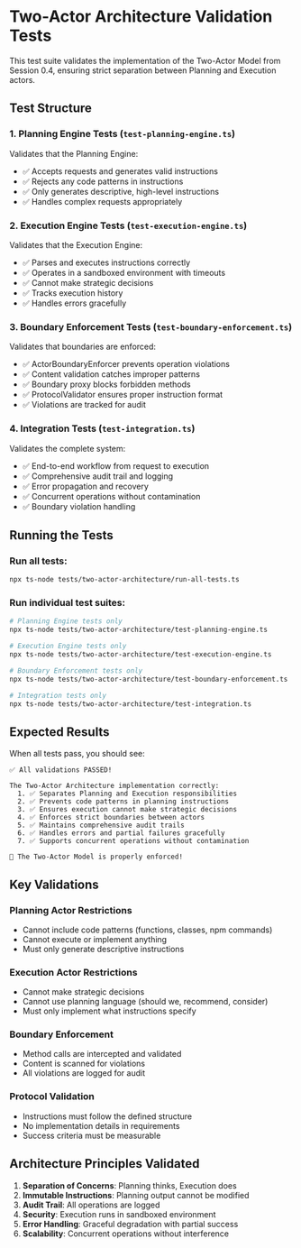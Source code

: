 # Two-Actor Architecture Validation Tests

This test suite validates the implementation of the Two-Actor Model from Session 0.4, ensuring strict separation between Planning and Execution actors.

## Test Structure

### 1. Planning Engine Tests (`test-planning-engine.ts`)
Validates that the Planning Engine:
- ✅ Accepts requests and generates valid instructions
- ✅ Rejects any code patterns in instructions
- ✅ Only generates descriptive, high-level instructions
- ✅ Handles complex requests appropriately

### 2. Execution Engine Tests (`test-execution-engine.ts`)
Validates that the Execution Engine:
- ✅ Parses and executes instructions correctly
- ✅ Operates in a sandboxed environment with timeouts
- ✅ Cannot make strategic decisions
- ✅ Tracks execution history
- ✅ Handles errors gracefully

### 3. Boundary Enforcement Tests (`test-boundary-enforcement.ts`)
Validates that boundaries are enforced:
- ✅ ActorBoundaryEnforcer prevents operation violations
- ✅ Content validation catches improper patterns
- ✅ Boundary proxy blocks forbidden methods
- ✅ ProtocolValidator ensures proper instruction format
- ✅ Violations are tracked for audit

### 4. Integration Tests (`test-integration.ts`)
Validates the complete system:
- ✅ End-to-end workflow from request to execution
- ✅ Comprehensive audit trail and logging
- ✅ Error propagation and recovery
- ✅ Concurrent operations without contamination
- ✅ Boundary violation handling

## Running the Tests

### Run all tests:
```bash
npx ts-node tests/two-actor-architecture/run-all-tests.ts
```

### Run individual test suites:
```bash
# Planning Engine tests only
npx ts-node tests/two-actor-architecture/test-planning-engine.ts

# Execution Engine tests only
npx ts-node tests/two-actor-architecture/test-execution-engine.ts

# Boundary Enforcement tests only
npx ts-node tests/two-actor-architecture/test-boundary-enforcement.ts

# Integration tests only
npx ts-node tests/two-actor-architecture/test-integration.ts
```

## Expected Results

When all tests pass, you should see:

```
✅ All validations PASSED!

The Two-Actor Architecture implementation correctly:
  1. ✅ Separates Planning and Execution responsibilities
  2. ✅ Prevents code patterns in planning instructions
  3. ✅ Ensures execution cannot make strategic decisions
  4. ✅ Enforces strict boundaries between actors
  5. ✅ Maintains comprehensive audit trails
  6. ✅ Handles errors and partial failures gracefully
  7. ✅ Supports concurrent operations without contamination

🎉 The Two-Actor Model is properly enforced!
```

## Key Validations

### Planning Actor Restrictions
- Cannot include code patterns (functions, classes, npm commands)
- Cannot execute or implement anything
- Must only generate descriptive instructions

### Execution Actor Restrictions
- Cannot make strategic decisions
- Cannot use planning language (should we, recommend, consider)
- Must only implement what instructions specify

### Boundary Enforcement
- Method calls are intercepted and validated
- Content is scanned for violations
- All violations are logged for audit

### Protocol Validation
- Instructions must follow the defined structure
- No implementation details in requirements
- Success criteria must be measurable

## Architecture Principles Validated

1. **Separation of Concerns**: Planning thinks, Execution does
2. **Immutable Instructions**: Planning output cannot be modified
3. **Audit Trail**: All operations are logged
4. **Security**: Execution runs in sandboxed environment
5. **Error Handling**: Graceful degradation with partial success
6. **Scalability**: Concurrent operations without interference